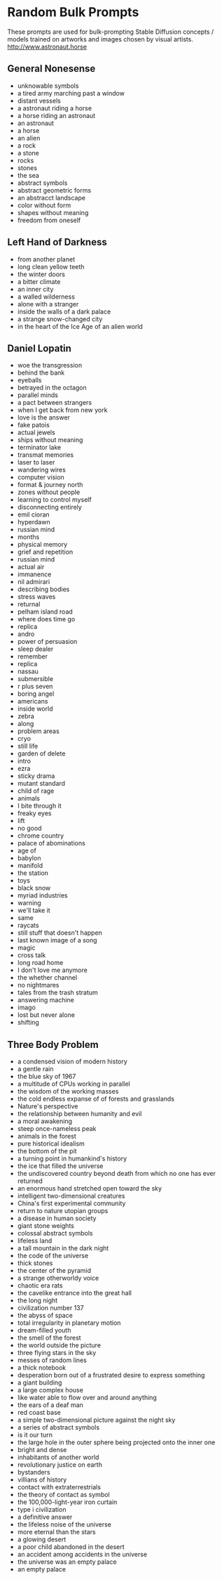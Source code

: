 # Random Bulk Prompts

These prompts are used for bulk-prompting Stable Diffusion concepts / models trained on artworks and images chosen by visual artists. http://www.astronaut.horse 

## General Nonesense
* unknowable symbols
* a tired army marching past a window
* distant vessels
* a astronaut riding a horse
* a horse riding an astronaut
* an astronaut
* a horse
* an alien
* a rock
* a stone
* rocks
* stones
* the sea
* abstract symbols
* abstract geometric forms
* an abstracct landscape
* color without form
* shapes without meaning
* freedom from oneself 

## Left Hand of Darkness
* from another planet
* long clean yellow teeth
* the winter doors
* a bitter climate 
* an inner city
* a walled wilderness
* alone with a stranger
* inside the walls of a dark palace
* a strange snow-changed city
* in the heart of the Ice Age of an alien world


## Daniel Lopatin
* woe the transgression
* behind the bank
* eyeballs
* betrayed in the octagon
* parallel minds
* a pact between strangers
* when I get back from new york
* love is the answer
* fake patois
* actual jewels
* ships without meaning
* terminator lake
* transmat memories
* laser to laser
* wandering wires
* computer vision
* format & journey north
* zones without people
* learning to control myself
* disconnecting entirely
* emil cioran
* hyperdawn
* russian mind
* months
* physical memory
* grief and repetition
* russian mind
* actual air
* immanence
* nil admirari
* describing bodies
* stress waves
* returnal
* pelham island road
* where does time go
* replica
* andro
* power of persuasion
* sleep dealer
* remember
* replica
* nassau
* submersible
* r plus seven
* boring angel
* americans
* inside world
* zebra
* along
* problem areas
* cryo
* still life
* garden of delete
* intro
* ezra
* sticky drama
* mutant standard
* child of rage
* animals
* I bite through it
* freaky eyes
* lift
* no good
* chrome country
* palace of abominations
* age of
* babylon
* manifold
* the station
* toys
* black snow
* myriad industries
* warning
* we'll take it
* same
* raycats
* still stuff that doesn't happen
* last known image of a song
* magic
* cross talk
* long road home
* I don't love me anymore
* the whether channel
* no nightmares
* tales from the trash stratum
* answering machine
* imago
* lost but never alone
* shifting

## Three Body Problem
* a condensed vision of modern history
* a gentle rain
* the blue sky of 1967
* a multitude of CPUs working in parallel
* the wisdom of the working masses
* the cold endless expanse of of forests and grasslands
* Nature's perspective
* the relationship between humanity and evil
* a moral awakening
* steep once-nameless peak
* animals in the forest
* pure historical idealism
* the bottom of the pit
* a turning point in humankind's history
* the ice that filled the universe
* the undiscovered country beyond death from which no one has ever returned
* an enormous hand stretched open toward the sky
* intelligent two-dimensional creatures
* China's first experimental community
* return to nature utopian groups
* a disease in human society
* giant stone weights
* colossal abstract symbols
* lifeless land
* a tall mountain in the dark night
* the code of the universe
* thick stones
* the center of the pyramid
* a strange otherworldy voice
* chaotic era rats
* the cavelike entrance into the great hall
* the long night
* civilization number 137
* the abyss of space
* total irregularity in planetary motion
* dream-filled youth
* the smell of the forest
* the world outside the picture
* three flying stars in the sky
* messes of random lines
* a thick notebook
* desperation born out of a frustrated desire to express something
* a giant building
* a large complex house
* like water able to flow over and around anything
* the ears of a deaf man
* red coast base
* a simple two-dimensional picture against the night sky
* a series of abstract symbols
* is it our turn
* the large hole in the outer sphere being projected onto the inner one
* bright and dense
* inhabitants of another world
* revolutionary justice on earth
* bystanders
* villians of history
* contact with extraterrestrials
* the theory of contact as symbol
* the 100,000-light-year iron curtain
* type i civilization
* a definitive answer
* the lifeless noise of the universe
* more eternal than the stars
* a glowing desert
* a poor child abandoned in the desert
* an accident among accidents in the universe
* the universe was an empty palace
* an empty palace
